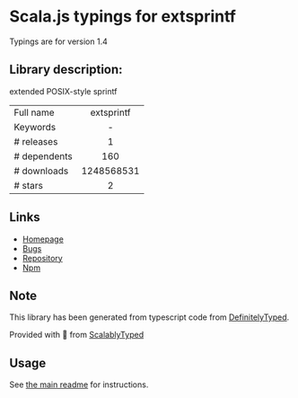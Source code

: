 
# Scala.js typings for extsprintf

Typings are for version 1.4

## Library description:
extended POSIX-style sprintf

|                    |                 |
| ------------------ | :-------------: |
| Full name          | extsprintf |
| Keywords           | - |
| # releases         | 1 |
| # dependents       | 160 |
| # downloads        | 1248568531 |
| # stars            | 2 |

## Links
- [Homepage](https://github.com/davepacheco/node-extsprintf#readme)
- [Bugs](https://github.com/davepacheco/node-extsprintf/issues)
- [Repository](https://github.com/davepacheco/node-extsprintf)
- [Npm](https://www.npmjs.com/package/extsprintf)
    


## Note
This library has been generated from typescript code from [DefinitelyTyped](https://definitelytyped.org).

Provided with :purple_heart: from [ScalablyTyped](https://github.com/oyvindberg/ScalablyTyped)

## Usage
See [the main readme](../../readme.md) for instructions.


